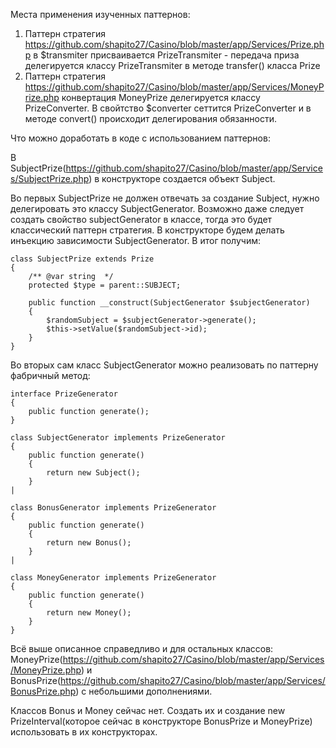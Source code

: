 Места применения изученных паттернов:
1. Паттерн стратегия  https://github.com/shapito27/Casino/blob/master/app/Services/Prize.php
в $transmiter присваивается PrizeTransmiter - передача приза делегируется классу PrizeTransmiter в методе transfer() класса Prize
2. Паттерн стратегия  https://github.com/shapito27/Casino/blob/master/app/Services/MoneyPrize.php конвертация MoneyPrize делегируется классу PrizeConverter. В свойтство $converter сеттится PrizeConverter и в методе convert() происходит делегирования обязанности.

Что можно доработать в коде с использованием паттернов:

В SubjectPrize(https://github.com/shapito27/Casino/blob/master/app/Services/SubjectPrize.php) в конструкторе создается объект Subject. 

Во первых SubjectPrize не должен отвечать за создание Subject, нужно делегировать это классу SubjectGenerator.
Возможно даже следует создать свойство subjectGenerator в классе, тогда это будет классический паттерн стратегия.
В конструкторе будем делать инъекцию зависимости SubjectGenerator. В итог получим:

```
class SubjectPrize extends Prize
{
    /** @var string  */
    protected $type = parent::SUBJECT;

    public function __construct(SubjectGenerator $subjectGenerator)
    {
        $randomSubject = $subjectGenerator->generate();
        $this->setValue($randomSubject->id);
    }
}
```

Во вторых сам класс SubjectGenerator можно реализовать по паттерну фабричный метод:
```
interface PrizeGenerator
{
	public function generate();
}

class SubjectGenerator implements PrizeGenerator
{
	public function generate()
	{
		return new Subject();
	}
|

class BonusGenerator implements PrizeGenerator
{
	public function generate()
	{
		return new Bonus();
	}
|

class MoneyGenerator implements PrizeGenerator
{
	public function generate()
	{
		return new Money();
	}
}
```
Всё выше описанное справедливо и для остальных классов: MoneyPrize(https://github.com/shapito27/Casino/blob/master/app/Services/MoneyPrize.php) и BonusPrize(https://github.com/shapito27/Casino/blob/master/app/Services/BonusPrize.php) с небольшими дополнениями.

Классов Bonus и Money сейчас нет. Создать их и создание new PrizeInterval(которое сейчас в конструкторе BonusPrize и MoneyPrize) использовать в их конструкторах.


